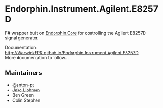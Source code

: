 # Endorphin.Instrument.Agilent.E8257D

F# wrapper built on [Endorphin.Core][1] for controlling the Agilent E8257D
signal generator.

Documentation:
http://WarwickEPR.github.io/Endorphin.Instrument.Agilent.E8257D  
More documentation to follow...

## Maintainers

- [@anton-pt](https://github.com/anton-pt)
- [Jake Lishman](https://github.com/jakelishman)
- Ben Green
- Colin Stephen

[1]: https://warwickepr.github.io/Endorphin.Core
